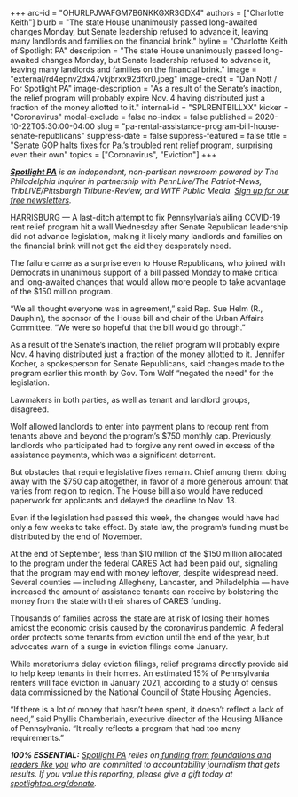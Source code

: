 +++
arc-id = "OHURLPJWAFGM7B6NKKGXR3GDX4"
authors = ["Charlotte Keith"]
blurb = "The state House unanimously passed long-awaited changes Monday, but Senate leadership refused to advance it, leaving many landlords and families on the financial brink."
byline = "Charlotte Keith of Spotlight PA"
description = "The state House unanimously passed long-awaited changes Monday, but Senate leadership refused to advance it, leaving many landlords and families on the financial brink."
image = "external/rd4epnv2dx47vkjbrxx92dfkr0.jpeg"
image-credit = "Dan Nott / For Spotlight PA"
image-description = "As a result of the Senate’s inaction, the relief program will probably expire Nov. 4 having distributed just a fraction of the money allotted to it."
internal-id = "SPLRENTBILLXX"
kicker = "Coronavirus"
modal-exclude = false
no-index = false
published = 2020-10-22T05:30:00-04:00
slug = "pa-rental-assistance-program-bill-house-senate-republicans"
suppress-date = false
suppress-featured = false
title = "Senate GOP halts fixes for Pa.’s troubled rent relief program, surprising even their own"
topics = ["Coronavirus", "Eviction"]
+++

<a href="https://www.spotlightpa.org/"><i><b>Spotlight PA</b></i></a><i> is an independent, non-partisan newsroom powered by The Philadelphia Inquirer in partnership with PennLive/The Patriot-News, TribLIVE/Pittsburgh Tribune-Review, and WITF Public Media. </i><a href="https://www.spotlightpa.org/newsletters"><i>Sign up for our free newsletters</i></a><i>.</i>

HARRISBURG — A last-ditch attempt to fix Pennsylvania’s ailing COVID-19 rent relief program hit a wall Wednesday after Senate Republican leadership did not advance legislation, making it likely many landlords and families on the financial brink will not get the aid they desperately need.

The failure came as a surprise even to House Republicans, who joined with Democrats in unanimous support of a bill passed Monday to make critical and long-awaited changes that would allow more people to take advantage of the $150 million program.

“We all thought everyone was in agreement,” said Rep. Sue Helm (R., Dauphin), the sponsor of the House bill and chair of the Urban Affairs Committee. “We were so hopeful that the bill would go through.”

As a result of the Senate’s inaction, the relief program will probably expire Nov. 4 having distributed just a fraction of the money allotted to it. Jennifer Kocher, a spokesperson for Senate Republicans, said changes made to the program earlier this month by Gov. Tom Wolf “negated the need” for the legislation.

<script src="https://www.spotlightpa.org/embed.js" async></script><div data-spl-embed-version="1" data-spl-src="https://www.spotlightpa.org/embeds/newsletter/"></div>

Lawmakers in both parties, as well as tenant and landlord groups, disagreed.

Wolf allowed landlords to enter into payment plans to recoup rent from tenants above and beyond the program’s $750 monthly cap. Previously, landlords who participated had to forgive any rent owed in excess of the assistance payments, which was a significant deterrent.

But obstacles that require legislative fixes remain. Chief among them: doing away with the $750 cap altogether, in favor of a more generous amount that varies from region to region. The House bill also would have reduced paperwork for applicants and delayed the deadline to Nov. 13.

Even if the legislation had passed this week, the changes would have had only a few weeks to take effect. By state law, the program’s funding must be distributed by the end of November.

At the end of September, less than $10 million of the $150 million allocated to the program under the federal CARES Act had been paid out, signaling that the program may end with money leftover, despite widespread need. Several counties — including Allegheny, Lancaster, and Philadelphia — have increased the amount of assistance tenants can receive by bolstering the money from the state with their shares of CARES funding.

<script src="https://www.spotlightpa.org/embed.js" async></script><div data-spl-embed-version="1" data-spl-src="https://www.spotlightpa.org/embeds/donate/?teaser_text=Spotlight%20PA%20provides%20essential%2C%20public-service%20journalism%20thanks%20to%20readers%20like%20you.%20Help%20us%20continue%20that%20coverage."></div>

Thousands of families across the state are at risk of losing their homes amidst the economic crisis caused by the coronavirus pandemic. A federal order protects some tenants from eviction until the end of the year, but advocates warn of a surge in eviction filings come January.

While moratoriums delay eviction filings, relief programs directly provide aid to help keep tenants in their homes. An estimated 15% of Pennsylvania renters will face eviction in January 2021, according to a study of census data commissioned by the National Council of State Housing Agencies.

“If there is a lot of money that hasn’t been spent, it doesn’t reflect a lack of need,” said Phyllis Chamberlain, executive director of the Housing Alliance of Pennsylvania. “It really reflects a program that had too many requirements.”

<i><b>100% ESSENTIAL:</b></i><i> </i><a href="https://www.spotlightpa.org/"><i>Spotlight PA</i></a><i> relies on</i><a href="https://www.spotlightpa.org/support"><i> funding from foundations and readers like you</i></a><i> who are committed to accountability journalism that gets results. If you value this reporting, please give a gift today at </i><a href="http://spotlightpa.org/donate"><i>spotlightpa.org/donate</i></a><i>.</i>

<script src="https://www.spotlightpa.org/embed.js" async></script><div data-spl-embed-version="1" data-spl-src="https://www.spotlightpa.org/embeds/tips/?tip_text=Are%20you%20%3Cb%3Efacing%20eviction%20as%20a%20result%20of%20the%20coronavirus%20pandemic%3C%2Fb%3E%3F%20We%20want%20to%20hear%20from%20you."></div>
